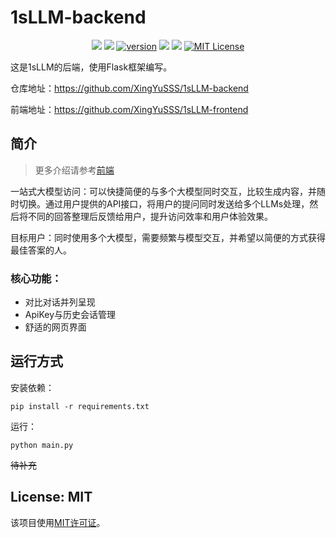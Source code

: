 # 1sLLM-backend

<p style="text-align: center;">
    <a href="https://github.com/XingYuSSS"><img src="https://img.shields.io/badge/Github-XingYuSSS-blue?logo=github" /></a>
    <a href="https://github.com/yulinlp"><img src="https://img.shields.io/badge/Github-yulinlp-blue?logo=github" /></a>
    <a href="https://github.com/XingYuSSS/1sLLM-backend/tree/v0.1.0"><img src="https://img.shields.io/badge/version-0.1.0-brown.svg" alt="version"></a>
    <a href="https://github.com/XingYuSSS/1sLLM-frontend"><img src="https://img.shields.io/badge/link-frontend-green?logo=github" /></a>
    <a href="https://github.com/XingYuSSS/1sLLM-backend"><img src="https://img.shields.io/badge/link-backend-purple?logo=github" /></a>
    <a href="https://opensource.org/licenses/MIT"><img src="https://img.shields.io/badge/License-MIT-yellow.svg" alt="MIT License"></a>
</p>

这是1sLLM的后端，使用Flask框架编写。

仓库地址：https://github.com/XingYuSSS/1sLLM-backend

前端地址：https://github.com/XingYuSSS/1sLLM-frontend

## 简介

> 更多介绍请参考[前端](https://github.com/XingYuSSS/1sLLM-frontend)

一站式大模型访问：可以快捷简便的与多个大模型同时交互，比较生成内容，并随时切换。通过用户提供的API接口，将用户的提问同时发送给多个LLMs处理，然后将不同的回答整理后反馈给用户，提升访问效率和用户体验效果。

目标用户：同时使用多个大模型，需要频繁与模型交互，并希望以简便的方式获得最佳答案的人。

### 核心功能：

* 对比对话并列呈现
* ApiKey与历史会话管理
* 舒适的网页界面

## 运行方式

安装依赖：

```shell
pip install -r requirements.txt
```

运行：

```shell
python main.py
```

~~待补充~~

## License: MIT

该项目使用[MIT许可证](LICENSE)。
